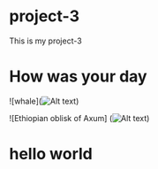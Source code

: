 # project-3
This is my project-3
# How was your day 

![whale](![Alt text](image.png))

![Ethiopian oblisk of Axum] (![Alt text](image-1.png)) 



# hello world 